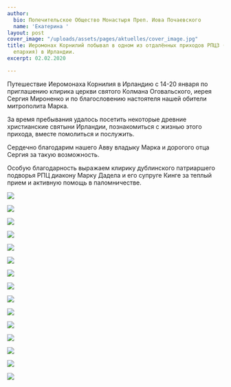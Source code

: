 ```yaml
---
author:
  bio: Попечительское Общество Монастыря Преп. Иова Почаевского
  name: 'Екатерина '
layout: post
cover_image: "/uploads/assets/pages/aktuelles/cover_image.jpg"
title: Иеромонах Корнилий побывал в одном из отдалённых приходов РПЦЗ (западно-европейская
  епархия) в Ирландии.
excerpt: 02.02.2020

---
```

Путешествие Иеромонаха Корнилия в Ирландию с 14-20 января по приглашению клирика церкви святого Колмана Оговальского, иерея Сергия Мироненко и по благословению настоятеля нашей обители митрополита Марка.

За время пребывания удалось посетить некоторые древние христианские святыни Ирландии, познакомиться с жизнью этого прихода, вместе помолиться и послужить.

Сердечно благодарим нашего Авву владыку Марка и дорогого отца Сергия за такую возможность.

Особую благодарность выражаем клирику дублинского патриаршего подворья РПЦ диакону Марку Дадела и его супруге Кинге за теплый прием и активную помощь в паломничестве.

![](https://res.cloudinary.com/hiobmon/image/upload/v1580650480/media/2020/WhatsApp_Image_2020-01-16_at_17.23.54_2_zslous.jpg)

![](https://res.cloudinary.com/hiobmon/image/upload/v1580650748/media/2020/U_mNuq4KQCydpjkgMy5Tog_thumb_1682_uzjrlg.jpg)

![](https://res.cloudinary.com/hiobmon/image/upload/v1580650770/media/2020/asbjP0F8Sn_5w46zj8A_thumb_1689_tzedml.jpg)

![](https://res.cloudinary.com/hiobmon/image/upload/v1580650786/media/2020/VGMGNf72REacNWx8L_8uMw_thumb_1688_ywdplg.jpg)

![](https://res.cloudinary.com/hiobmon/image/upload/v1580650537/media/2020/WhatsApp_Image_2020-01-16_at_17.23.58_b2akqr.jpg)

![](https://res.cloudinary.com/hiobmon/image/upload/v1580650552/media/2020/WhatsApp_Image_2020-02-01_at_22.53.10_peceay.jpg)

![](https://res.cloudinary.com/hiobmon/image/upload/v1580650632/media/2020/WhatsApp_Image_2020-02-01_at_22.53.15_1_cdo5eh.jpg)

![](https://res.cloudinary.com/hiobmon/image/upload/v1580650644/media/2020/WhatsApp_Image_2020-02-01_at_22.53.15_2_w5a4bz.jpg)

![](https://res.cloudinary.com/hiobmon/image/upload/v1580650654/media/2020/WhatsApp_Image_2020-02-01_at_22.53.17_1_z12o4m.jpg)

![](https://res.cloudinary.com/hiobmon/image/upload/v1580650665/media/2020/WhatsApp_Image_2020-02-01_at_22.53.17_m8uy6n.jpg)

![](https://res.cloudinary.com/hiobmon/image/upload/v1580650817/media/2020/QQo2LzPxRWOLg9R7fKHdDQ_thumb_1685_drmuhp.jpg)

![](https://res.cloudinary.com/hiobmon/image/upload/v1580651411/media/2020/WhatsApp_Image_2020-02-01_at_22.54.20_yml5sn.jpg)

![](https://res.cloudinary.com/hiobmon/image/upload/v1580651396/media/2020/WhatsApp_Image_2020-02-01_at_22.54.22_1_usflb5.jpg)

![](https://res.cloudinary.com/hiobmon/image/upload/v1580651459/media/2020/WhatsApp_Image_2020-02-01_at_22.54.23_p51yqi.jpg)

![](https://res.cloudinary.com/hiobmon/image/upload/v1580651439/media/2020/WhatsApp_Image_2020-02-01_at_22.54.23_2_xjut7v.jpg)